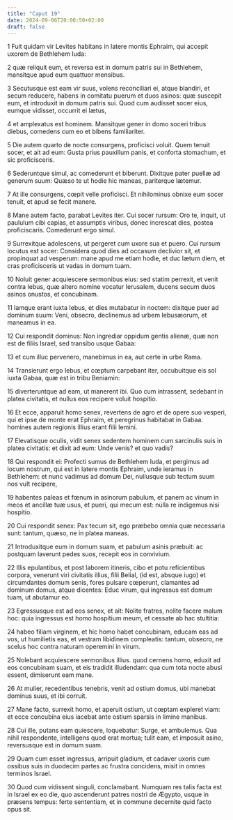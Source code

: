 ```yaml
---
title: "Caput 19"
date: 2024-09-06T20:00:50+02:00
draft: false
---
```



1 Fuit quidam vir Levites habitans in latere montis Ephraim, qui accepit uxorem de Bethlehem Iuda:

2 quæ reliquit eum, et reversa est in domum patris sui in Bethlehem, mansitque apud eum quattuor mensibus.

3 Secutusque est eam vir suus, volens reconciliari ei, atque blandiri, et secum reducere, habens in comitatu puerum et duos asinos: quæ suscepit eum, et introduxit in domum patris sui. Quod cum audisset socer eius, eumque vidisset, occurrit ei lætus,

4 et amplexatus est hominem. Mansitque gener in domo soceri tribus diebus, comedens cum eo et bibens familiariter.

5 Die autem quarto de nocte consurgens, proficisci voluit. Quem tenuit socer, et ait ad eum: Gusta prius pauxillum panis, et conforta stomachum, et sic proficisceris.

6 Sederuntque simul, ac comederunt et biberunt. Dixitque pater puellæ ad generum suum: Quæso te ut hodie hic maneas, pariterque lætemur.

7 At ille consurgens, cœpit velle proficisci. Et nihilominus obnixe eum socer tenuit, et apud se fecit manere.

8 Mane autem facto, parabat Levites iter. Cui socer rursum: Oro te, inquit, ut paululum cibi capias, et assumptis viribus, donec increscat dies, postea proficiscaris. Comederunt ergo simul.

9 Surrexitque adolescens, ut pergeret cum uxore sua et puero. Cui rursum locutus est socer: Considera quod dies ad occasum declivior sit, et propinquat ad vesperum: mane apud me etiam hodie, et duc lætum diem, et cras proficisceris ut vadas in domum tuam.

10 Noluit gener acquiescere sermonibus eius: sed statim perrexit, et venit contra Iebus, quæ altero nomine vocatur Ierusalem, ducens secum duos asinos onustos, et concubinam.

11 Iamque erant iuxta Iebus, et dies mutabatur in noctem: dixitque puer ad dominum suum: Veni, obsecro, declinemus ad urbem Iebusæorum, et maneamus in ea.

12 Cui respondit dominus: Non ingrediar oppidum gentis alienæ, quæ non est de filiis Israel, sed transibo usque Gabaa:

13 et cum illuc pervenero, manebimus in ea, aut certe in urbe Rama.

14 Transierunt ergo Iebus, et cœptum carpebant iter, occubuitque eis sol iuxta Gabaa, quæ est in tribu Beniamin:

15 diverteruntque ad eam, ut manerent ibi. Quo cum intrassent, sedebant in platea civitatis, et nullus eos recipere voluit hospitio.

16 Et ecce, apparuit homo senex, revertens de agro et de opere suo vesperi, qui et ipse de monte erat Ephraim, et peregrinus habitabat in Gabaa. homines autem regionis illius erant filii Iemini.

17 Elevatisque oculis, vidit senex sedentem hominem cum sarcinulis suis in platea civitatis: et dixit ad eum: Unde venis? et quo vadis?

18 Qui respondit ei: Profecti sumus de Bethlehem Iuda, et pergimus ad locum nostrum, qui est in latere montis Ephraim, unde ieramus in Bethlehem: et nunc vadimus ad domum Dei, nullusque sub tectum suum nos vult recipere,

19 habentes paleas et fœnum in asinorum pabulum, et panem ac vinum in meos et ancillæ tuæ usus, et pueri, qui mecum est: nulla re indigemus nisi hospitio.

20 Cui respondit senex: Pax tecum sit, ego præbebo omnia quæ necessaria sunt: tantum, quæso, ne in platea maneas.

21 Introduxitque eum in domum suam, et pabulum asinis præbuit: ac postquam laverunt pedes suos, recepit eos in convivium.

22 Illis epulantibus, et post laborem itineris, cibo et potu reficientibus corpora, venerunt viri civitatis illius, filii Belial, (id est, absque iugo) et circumdantes domum senis, fores pulsare cœperunt, clamantes ad dominum domus, atque dicentes: Educ virum, qui ingressus est domum tuam, ut abutamur eo.

23 Egressusque est ad eos senex, et ait: Nolite fratres, nolite facere malum hoc: quia ingressus est homo hospitium meum, et cessate ab hac stultitia:

24 habeo filiam virginem, et hic homo habet concubinam, educam eas ad vos, ut humilietis eas, et vestram libidinem compleatis: tantum, obsecro, ne scelus hoc contra naturam operemini in virum.

25 Nolebant acquiescere sermonibus illius. quod cernens homo, eduxit ad eos concubinam suam, et eis tradidit illudendam: qua cum tota nocte abusi essent, dimiserunt eam mane.

26 At mulier, recedentibus tenebris, venit ad ostium domus, ubi manebat dominus suus, et ibi corruit.

27 Mane facto, surrexit homo, et aperuit ostium, ut cœptam expleret viam: et ecce concubina eius iacebat ante ostium sparsis in limine manibus.

28 Cui ille, putans eam quiescere, loquebatur: Surge, et ambulemus. Qua nihil respondente, intelligens quod erat mortua; tulit eam, et imposuit asino, reversusque est in domum suam.

29 Quam cum esset ingressus, arripuit gladium, et cadaver uxoris cum ossibus suis in duodecim partes ac frustra concidens, misit in omnes terminos Israel.

30 Quod cum vidissent singuli, conclamabant. Numquam res talis facta est in Israel ex eo die, quo ascenderunt patres nostri de Ægypto, usque in præsens tempus: ferte sententiam, et in commune decernite quid facto opus sit.


